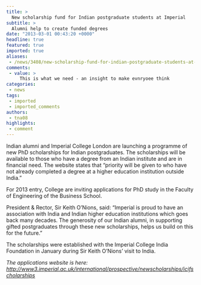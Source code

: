 ```yaml
---
title: >
  New scholarship fund for Indian postgraduate students at Imperial
subtitle: >
  Alumni help to create funded degrees
date: "2013-03-01 00:43:20 +0000"
headline: true
featured: true
imported: true
aliases:
 - /news/3408/new-scholarship-fund-for-indian-postgraduate-students-at-imperial
comments:
 - value: >
     This is what we need - an insight to make evnryoee think
categories:
 - news
tags:
 - imported
 - imported_comments
authors:
 - tna08
highlights:
 - comment
---
```


Indian alumni and Imperial College London are launching a programme of new PhD scholarships for Indian postgraduates. The scholarships will be available to those who have a degree from an Indian institute and are in financial need. The website states that “priority will be given to who have not already completed a degree at a higher education institution outside India.”

For 2013 entry, College are inviting applications for PhD study in the Faculty of Engineering of the Business School.

President & Rector, Sir Keith O’Nions, said: “Imperial is proud to have an association with India and Indian higher education institutions which goes back many decades. The generosity of our Indian alumni, in supporting gifted postgraduates through these new scholarships, helps us build on this for the future.”

The scholarships were established with the Imperial College India Foundation in January during Sir Keith O’Nions’ visit to India.

_The applications website is here: <http://www3.imperial.ac.uk/international/prospective/newscholarships/icifscholarships>_
